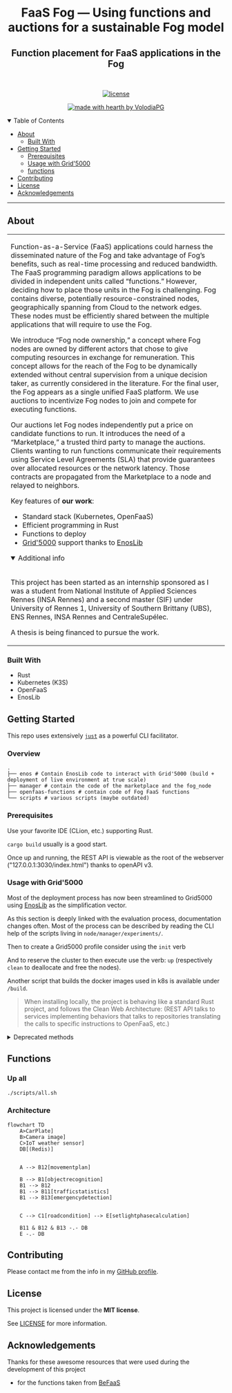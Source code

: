 
<!-- <h1 align="center">
  <a href="https://github.com/volodiapg/fog_application_samples">
    <img src="{{cookiecutter.repo_slug}}/docs/images/logo.svg" alt="Logo" width="125" height="125">
  </a>
</h1> -->

<div align="center">
  <h1>
    FaaS Fog — Using functions and auctions for a sustainable Fog model
  </h1>
  <h2>
  Function placement for FaaS applications in the Fog​
  </h2>
  <!-- <br />
  <br />
  <a href="">Report a Bug</a>
  ·
  <a href="">Request a Feature</a>
  .
  <a href="">Ask a Question</a> -->
</div>

<div align="center">
<br />

[![license](https://img.shields.io/badge/License-MIT-success?style=flat-square)](LICENSE)

[![made with hearth by VolodiaPG](https://img.shields.io/badge/Made%20with%20%E2%99%A5%20by-VolodiaPG-%23ff0000?style=flat-square)](https://github.com/dec0dOS)

</div>

<details open="open">
<summary>Table of Contents</summary>

- [About](#about)
  - [Built With](#built-with)
- [Getting Started](#getting-started)
  - [Prerequisites](#prerequisites)
  - [Usage with Grid'5000](#usage-with-grid5000)
  - [functions](#functions)
- [Contributing](#contributing)
- [License](#license)
- [Acknowledgements](#acknowledgements)

</details>

---

## About

<table>
<tr>
<td>

Function-as-a-Service (FaaS) applications could harness the disseminated nature of the Fog and take advantage of Fog’s benefits, such as real-time processing and reduced bandwidth. The FaaS programming paradigm allows applications to be divided in independent units called “functions.” However, deciding how to place those units in the Fog is challenging. Fog contains diverse, potentially resource-constrained nodes, geographically spanning from Cloud to the network edges. These nodes must be efficiently shared between the multiple applications that will require to use the Fog.

We introduce “Fog node ownership,” a concept where Fog nodes are owned by different actors that chose to give computing resources in exchange for remuneration. This concept allows for the reach of the Fog to be dynamically extended without central supervision from a unique decision taker, as currently considered in the literature. For the final user, the Fog appears as a single unified FaaS platform. We use auctions to incentivize Fog nodes to join and compete for executing functions.


Our auctions let Fog nodes independently put a price on candidate functions to run. It introduces the need of a “Marketplace,” a trusted third party to manage the auctions. Clients wanting to run functions communicate their requirements using Service Level Agreements (SLA) that provide guarantees over allocated resources or the network latency. Those contracts are propagated from the Marketplace to a node and relayed to neighbors.

Key features of **our work**:

- Standard stack (Kubernetes, OpenFaaS)
- Efficient programming in Rust
- Functions to deploy
- [Grid'5000](https://www.grid5000.fr/w/Grid5000:Home) support thanks to [EnosLib](https://discovery.gitlabpages.inria.fr/enoslib/)

<details open>
<summary>Additional info</summary>
<br>

This project has been started as an internship sponsored as I was a student from National Institute of Applied Sciences Rennes (INSA Rennes) and a second master (SIF) under University of Rennes 1, University of Southern Brittany (UBS), ENS Rennes, INSA Rennes and CentraleSupélec.

A thesis is being financed to pursue the work.

</details>

</td>
</tr>
</table>

### Built With

- Rust
- Kubernetes (K3S)
- OpenFaaS
- EnosLib

## Getting Started

This repo uses extensively [`just`](https://github.com/casey/just) as a powerful CLI facilitator.

### Overview

```shell
.
├── enos # Contain EnosLib code to interact with Grid'5000 (build + deployment of live environment at true scale)
├── manager # contain the code of the marketplace and the fog_node
├── openfaas-functions # contain code of Fog FaaS functions
└── scripts # various scripts (maybe outdated)
```

### Prerequisites

Use your favorite IDE (CLion, etc.) supporting Rust.

`cargo build` usually is a good start.

Once up and running, the REST API is viewable as the root of the webserver ("127.0.0.1:3030/index.html") thanks to openAPI v3.

### Usage with Grid'5000

Most of the deployment process has now been streamlined to Grid5000 using [EnosLib](https://gitlab.inria.fr/discovery/enoslib) as the simplification vector.

As this section is deeply linked with the evaluation process, documentation changes often. Most of the process can be described by reading the CLI help of the scripts living in `node/manager/experiments/`.

Then to create a Grid5000 profile consider using the `init` verb

And to reserve the cluster to then execute use the verb: `up` (respectively `clean` to deallocate and free the nodes).

Another script that builds the docker images used in k8s is available under `/build`.

> When installing locally, the project is behaving like a standard Rust project, and follows the Clean Web Architecture: (REST API talks to services implementing behaviors that talks to repositories translating the calls to specific instructions to OpenFaaS, etc.)

<details>
<summary>Deprecated methods</summary>
<br>

### Install Locally (with multipass) (deprecated)

#### Requirements

- Arkade `curl -SLsf https://get.arkade.dev/ | sudo sh`
- Docker
- Helm `curl https://raw.githubusercontent.com/helm/helm/main/scripts/get-helm-3 | bash`
- K3sup `curl -sLS https://get.k3sup.dev | sh`
- Kubectl
- Multipass `sudo snap install multipass`

#### Installation

Installs K3s
```sh
PUBLIC_SSH_KEY_PATH=$HOME/.ssh/id_ed25519.pub PRIVATE_SSH_KEY_PATH=$HOME/.ssh/id_ed25519 ./scripts/minimal-k3s-multipass-bootstrap.sh
```

To move the kubeconfig file to the local computer config using `kubctl`:
```sh
cp kubeconfig ~/.kube/config
```

> Careful if you have multiple instances running on the same computer

Installs openfaas on the cluster
```sh
arkade install openfaas
```

Install redis on the cluster, backed by longhorn-class storage (you may have to wait a bit to apply redis after the creation of the longhorn storage-class)
```sh
./scripts/longhorn.sh
kubectl apply -f redis
```

#### Removal
This is the *__nuke__* option, __finer grained could be better if you have other VMs running__
```sh
multipass delete --all --purge  
```

### Install on Grid'5000 (interactive) (deprecated)

#### Connection

`$USER` represents your grid'5000 account name
```sh
ssh $USER@access.grid5000.fr
ssh rennes
```

#### Installation

Get an interactive machine for an hour:
```sh
oarsub "sleep infinity" | bash
echo $OAR_JOB_ID
oarsub -C $OAR_JOB_ID
```

Enable the use of `sudo` for the rest of the session
```sh
sudo-g5k
```

Install all the good stuff
```sh
curl -sLS https://get.k3sup.dev | sh 
sudo cp k3sup /usr/local/bin/k3sup
export context="k3s-cluster" 
k3sup install --context $context --user $(whoami) --local
export KUBECONFIG=/home/$(whoami)/kubeconfig
kubectl config set-context $context
kubectl get node -o wide

curl -SLsf https://get.arkade.dev/ | sudo sh
sudo mv /home/voparolguarino/.arkade/bin/faas-cli /usr/local/bin/
curl https://raw.githubusercontent.com/helm/helm/main/scripts/get-helm-3 | bash
arkade get faas-cli
#arkade install openfaas
curl -sSL https://cli.openfaas.com | sudo -E sh

# mv ~/kubeconfig ~/.kube/kubeconfig
# export KUBECONFIG=~/.kube/kubeconfig

# curl -SLS https://raw.githubusercontent.com/VolodiaPG/fog_application_samples/main/longhorn.sh | bash
# svn export https://github.com/volodiapg/fog_application_samples/trunk/redis redis
# kubectl apply -f redis
```

#### Removal

Killing the provisioned computing space is done via the CLI-frontend
```sh
oardel $OAR_JOB_ID
```

#### One-liner install

```sh
curl -SLS https://raw.githubusercontent.com/VolodiaPG/fog_application_samples/stub-backends/scripts/grid5000.sh | bash
```

</details>

## Functions

### Up all
```sh
./scripts/all.sh
```
### Architecture

```mermaid
flowchart TD
    A>CarPlate]
    B>Camera image]
    C>IoT weather sensor]
    DB[(Redis)]


    A --> B12[movementplan]

    B --> B1[objectrecognition]
    B1 --> B12
    B1 --> B11[trafficstatistics]
    B1 --> B13[emergencydetection]


    C --> C1[roadcondition] --> E[setlightphasecalculation]

    B11 & B12 & B13 -.- DB
    E -.- DB
```

## Contributing

Please contact me from the info in my [GitHub profile](https://github.com/volodiapg).

## License

This project is licensed under the **MIT license**.

See [LICENSE](LICENSE) for more information.

## Acknowledgements

Thanks for these awesome resources that were used during the development of this project

- for the functions taken from [BeFaaS](https://github.com/Be-FaaS/BeFaaS-framework)
